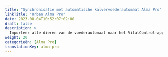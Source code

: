 ```yaml
---
title: "Synchronisatie met automatische kalvervoederautomaat Alma Pro"
linkTitle: "Urban Alma Pro"
date: 2023-08-04T10:52:07+02:00
draft: false
description: >
  Importeer alle dieren van de voederautomaat naar het VitalControl-apparaat en draag opgenomen temperaturen, gewichten en dierbeoordelingen over naar de voederautomaat.
weight: 20
categorieën: [Alma Pro]
translationKey: alma-pro
---
```

